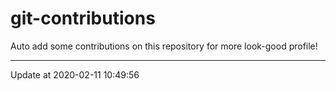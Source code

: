 # git-contributions

Auto add some contributions on this repository for more look-good profile!

---

Update at 2020-02-11 10:49:56
